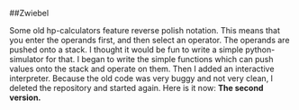 ##Zwiebel

Some old hp-calculators feature reverse polish notation. This means that you enter the operands first, and then select an operator. The operands are pushed onto a stack. I thought it would be fun to write a simple python-simulator for that. I began to write the simple functions which can push values onto the stack and operate on them. Then I added an interactive interpreter. Because the old code was very buggy and not very clean, I deleted the repository and started again. Here is it now: **The second version.**
